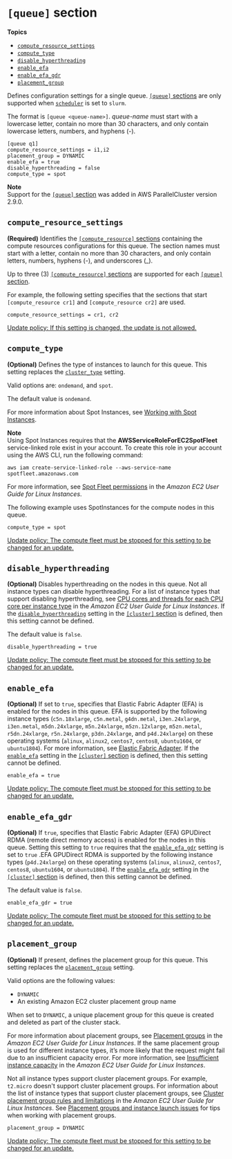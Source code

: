 # `[queue]` section<a name="queue-section"></a>

**Topics**
+ [`compute_resource_settings`](#queue-compute-resource-settings)
+ [`compute_type`](#queue-compute-type)
+ [`disable_hyperthreading`](#queue-disable-hyperthreading)
+ [`enable_efa`](#queue-enable-efa)
+ [`enable_efa_gdr`](#queue-enable-efa-gdr)
+ [`placement_group`](#queue-placement-group)

Defines configuration settings for a single queue\. [`[queue]` sections](#queue-section) are only supported when [`scheduler`](cluster-definition.md#scheduler) is set to `slurm`\.

The format is `[queue <queue-name>]`\. *queue\-name* must start with a lowercase letter, contain no more than 30 characters, and only contain lowercase letters, numbers, and hyphens \(\-\)\.

```
[queue q1]
compute_resource_settings = i1,i2
placement_group = DYNAMIC
enable_efa = true
disable_hyperthreading = false
compute_type = spot
```

**Note**  
Support for the [`[queue]` section](#queue-section) was added in AWS ParallelCluster version 2\.9\.0\.

## `compute_resource_settings`<a name="queue-compute-resource-settings"></a>

**\(Required\)** Identifies the [`[compute_resource]` sections](compute-resource-section.md) containing the compute resources configurations for this queue\. The section names must start with a letter, contain no more than 30 characters, and only contain letters, numbers, hyphens \(\-\), and underscores \(\_\)\.

Up to three \(3\) [`[compute_resource]` sections](compute-resource-section.md) are supported for each [`[queue]` section](#queue-section)\.

For example, the following setting specifies that the sections that start `[compute_resource cr1]` and `[compute_resource cr2]` are used\.

```
compute_resource_settings = cr1, cr2
```

[Update policy: If this setting is changed, the update is not allowed.](using-pcluster-update.md#update-policy-fail)

## `compute_type`<a name="queue-compute-type"></a>

**\(Optional\)** Defines the type of instances to launch for this queue\. This setting replaces the [`cluster_type`](cluster-definition.md#cluster-type) setting\.

Valid options are: `ondemand`, and `spot`\.

The default value is `ondemand`\.

For more information about Spot Instances, see [Working with Spot Instances](spot.md)\.

**Note**  
Using Spot Instances requires that the **AWSServiceRoleForEC2SpotFleet** service\-linked role exist in your account\. To create this role in your account using the AWS CLI, run the following command:  

```
aws iam create-service-linked-role --aws-service-name spotfleet.amazonaws.com
```
For more information, see [Spot Fleet permissions](https://docs.aws.amazon.com/AWSEC2/latest/UserGuide/spot-fleet-requests.html#spot-fleet-prerequisites) in the *Amazon EC2 User Guide for Linux Instances*\.

The following example uses SpotInstances for the compute nodes in this queue\.

```
compute_type = spot
```

[Update policy: The compute fleet must be stopped for this setting to be changed for an update.](using-pcluster-update.md#update-policy-compute-fleet)

## `disable_hyperthreading`<a name="queue-disable-hyperthreading"></a>

**\(Optional\)** Disables hyperthreading on the nodes in this queue\. Not all instance types can disable hyperthreading\. For a list of instance types that support disabling hyperthreading, see [CPU cores and threads for each CPU core per instance type](https://docs.aws.amazon.com/AWSEC2/latest/UserGuide/instance-optimize-cpu.html#cpu-options-supported-instances-values) in the *Amazon EC2 User Guide for Linux Instances*\. If the [`disable_hyperthreading`](cluster-definition.md#disable-hyperthreading) setting in the [`[cluster]` section](cluster-definition.md) is defined, then this setting cannot be defined\.

The default value is `false`\.

```
disable_hyperthreading = true
```

[Update policy: The compute fleet must be stopped for this setting to be changed for an update.](using-pcluster-update.md#update-policy-compute-fleet)

## `enable_efa`<a name="queue-enable-efa"></a>

**\(Optional\)** If set to `true`, specifies that Elastic Fabric Adapter \(EFA\) is enabled for the nodes in this queue\. EFA is supported by the following instance types \(`c5n.18xlarge`, `c5n.metal`, `g4dn.metal`, `i3en.24xlarge`, `i3en.metal`, `m5dn.24xlarge`, `m5n.24xlarge`, `m5zn.12xlarge`, `m5zn.metal`, `r5dn.24xlarge`, `r5n.24xlarge`, `p3dn.24xlarge`, and `p4d.24xlarge`\) on these operating systems \(`alinux`, `alinux2`, `centos7`, `centos8`, `ubuntu1604`, or `ubuntu1804`\)\. For more information, see [Elastic Fabric Adapter](efa.md)\. If the [`enable_efa`](cluster-definition.md#enable-efa) setting in the [`[cluster]` section](cluster-definition.md) is defined, then this setting cannot be defined\.

```
enable_efa = true
```

[Update policy: The compute fleet must be stopped for this setting to be changed for an update.](using-pcluster-update.md#update-policy-compute-fleet)

## `enable_efa_gdr`<a name="queue-enable-efa-gdr"></a>

**\(Optional\)** If `true`, specifies that Elastic Fabric Adapter \(EFA\) GPUDirect RDMA \(remote direct memory access\) is enabled for the nodes in this queue\. Setting this setting to `true` requires that the [`enable_efa_gdr`](#queue-enable-efa-gdr) setting is set to `true` \.EFA GPUDirect RDMA is supported by the following instance types \(`p4d.24xlarge`\) on these operating systems \(`alinux`, `alinux2`, `centos7`, `centos8`, `ubuntu1604`, or `ubuntu1804`\)\. If the [`enable_efa_gdr`](cluster-definition.md#enable-efa-gdr) setting in the [`[cluster]` section](cluster-definition.md) is defined, then this setting cannot be defined\.

The default value is `false`\.

```
enable_efa_gdr = true
```

[Update policy: The compute fleet must be stopped for this setting to be changed for an update.](using-pcluster-update.md#update-policy-compute-fleet)

## `placement_group`<a name="queue-placement-group"></a>

**\(Optional\)** If present, defines the placement group for this queue\. This setting replaces the [`placement_group`](cluster-definition.md#placement-group) setting\.

Valid options are the following values:
+ `DYNAMIC`
+ An existing Amazon EC2 cluster placement group name

When set to `DYNAMIC`, a unique placement group for this queue is created and deleted as part of the cluster stack\.

For more information about placement groups, see [Placement groups](https://docs.aws.amazon.com/AWSEC2/latest/UserGuide/placement-groups.html) in the *Amazon EC2 User Guide for Linux Instances*\. If the same placement group is used for different instance types, it’s more likely that the request might fail due to an insufficient capacity error\. For more information, see [Insufficient instance capacity](https://docs.aws.amazon.com/AWSEC2/latest/UserGuide/troubleshooting-launch.html#troubleshooting-launch-capacity) in the *Amazon EC2 User Guide for Linux Instances*\.

Not all instance types support cluster placement groups\. For example, `t2.micro` doesn't support cluster placement groups\. For information about the list of instance types that support cluster placement groups, see [Cluster placement group rules and limitations](https://docs.aws.amazon.com/AWSEC2/latest/UserGuide/placement-groups.html#placement-groups-limitations-cluster) in the *Amazon EC2 User Guide for Linux Instances*\. See [Placement groups and instance launch issues](troubleshooting.md#placement-groups-and-instance-launch-issues) for tips when working with placement groups\.

```
placement_group = DYNAMIC
```

[Update policy: The compute fleet must be stopped for this setting to be changed for an update.](using-pcluster-update.md#update-policy-compute-fleet)